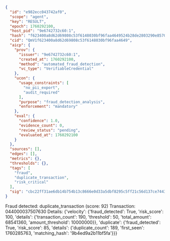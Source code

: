 ```json
{
  "id": "e982ecc043742af0",
  "scope": "agent",
  "key": "RESULT",
  "epoch": 1760292100,
  "host_pid": "9e6742732c60:1",
  "hash": "f623400a8d62d69808c53f6148030bf96faa4649524b28de2803290e85700b84",
  "cid": "QmV1f623400a8d62d69808c53f6148030bf96faa4649",
  "aicp": {
    "prov": {
      "issuer": "9e6742732c60:1",
      "created_at": 1760292100,
      "method": "automated_fraud_detection",
      "vc_type": "VerifiableCredential"
    },
    "ucon": {
      "usage_constraints": [
        "no_pii_export",
        "audit_required"
      ],
      "purpose": "fraud_detection_analysis",
      "enforcement": "mandatory"
    },
    "eval": {
      "confidence": 1.0,
      "evidence_count": 0,
      "review_status": "pending",
      "evaluated_at": 1760292100
    }
  },
  "sources": [],
  "edges": [],
  "metrics": {},
  "thresholds": {},
  "tags": [
    "fraud",
    "duplicate_transaction",
    "risk_critical"
  ],
  "sig": "cbc22ff31ae6db14b754b13c8666e0d33a5dbf8295c5ff21c56d137ce7443f7c"
}
```

Fraud detected: duplicate_transaction (score: 92)
Transaction: 044000037507630
Details: {'velocity': {'fraud_detected': True, 'risk_score': 100, 'details': {'transaction_count': 190, 'threshold': 50, 'total_amount': 68541360, 'amount_threshold': 10000000}}, 'duplicate': {'fraud_detected': True, 'risk_score': 85, 'details': {'duplicate_count': 189, 'first_seen': 1760285763, 'matching_hash': '9b4ed9a2b11bf5fa'}}}